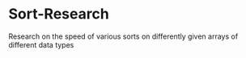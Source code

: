 # Sort-Research
Research on the speed of various sorts on differently given arrays of different data types
